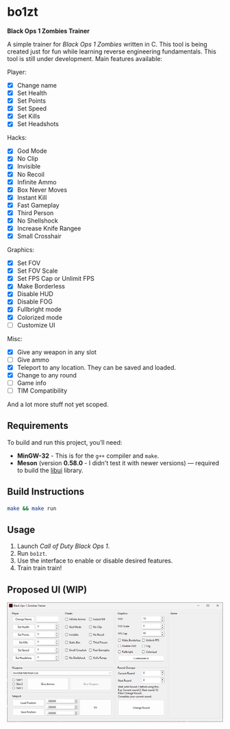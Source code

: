 # bo1zt

**Black Ops 1 Zombies Trainer**

A simple trainer for *Black Ops 1 Zombies* written in C.
This tool is being created just for fun while learning reverse engineering fundamentals. This tool is still under development. Main features available:

Player:
- [x] Change name
- [x] Set Health
- [x] Set Points
- [x] Set Speed
- [x] Set Kills
- [x] Set Headshots

Hacks:
- [x] God Mode
- [x] No Clip
- [x] Invisible
- [x] No Recoil
- [x] Infinite Ammo
- [x] Box Never Moves
- [x] Instant Kill
- [x] Fast Gameplay
- [x] Third Person
- [x] No Shellshock
- [x] Increase Knife Rangee
- [x] Small Crosshair

Graphics:
- [x] Set FOV
- [x] Set FOV Scale
- [x] Set FPS Cap or Unlimit FPS
- [x] Make Borderless
- [x] Disable HUD
- [x] Disable FOG
- [x] Fullbright mode
- [x] Colorized mode
- [ ] Customize UI

Misc:
- [x] Give any weapon in any slot
- [ ] Give ammo
- [x] Teleport to any location. They can be saved and loaded.
- [x] Change to any round
- [ ] Game info
- [ ] TIM Compatibility

And a lot more stuff not yet scoped.

## Requirements

To build and run this project, you’ll need:

* **MinGW-32** - This is for the `g++` compiler and `make`.
* **Meson** (version **0.58.0** - I didn't test it with newer versions) — required to build the [libui]([https://github.com/libui-ng/libui-ng](https://github.com/libui-ng/libui-ng)) library.

## Build Instructions

```bash
make && make run
```

## Usage

1. Launch *Call of Duty Black Ops 1*.
2. Run `bo1zt`.
3. Use the interface to enable or disable desired features.
4. Train train train!

## Proposed UI (WIP)

![TrainerGUI](./doc/trainer.png)
